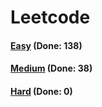 # Leetcode

<h4><a href="https://github.com/lon-yang/leetcode/blob/master/docs/Easy.md">Easy</a>  (Done: 138)</h4>
<h4><a href="https://github.com/lon-yang/leetcode/blob/master/docs/Medium.md">Medium</a>  (Done: 38)</h4>
<h4><a href="https://github.com/lon-yang/leetcode/blob/master/docs/Hard.md">Hard</a>  (Done: 0)</h4>